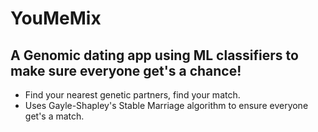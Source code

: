 # YouMeMix

## A Genomic dating app using ML classifiers to make sure everyone get's a chance!
* Find your nearest genetic partners, find your match.
* Uses Gayle-Shapley's Stable Marriage algorithm to ensure everyone get's a match.
